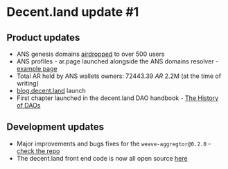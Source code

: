 # Decent.land update #1

## Product updates
 - ANS genesis domains [airdropped](https://twitter.com/ArweaveNews/status/1504476598753406984) to over 500 users
 - ANS profiles - ar.page launched alongside the ANS domains resolver - [example page](caoyin.ar.page)
 - Total AR held by ANS wallets owners:  72443.39 $AR ~$2.2M (at the time of writing)
 - [blog.decent.land](blog.decent.land) launch
 - First chapter launched in the decent.land DAO handbook - [The History of DAOs](https://blog.decent.land/2022/04/11/brief-history-of-doas.html)

## Development updates
 - Major improvements and bugs fixes for the `weave-aggregtor@0.2.0` - [check the repo](https://github.com/decentldotland/weave-aggregator)
 - The decent.land front end code is now all open source [here](https://github.com/decentldotland/UIs#frontends-and-repos)
